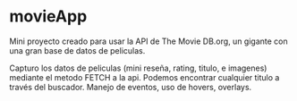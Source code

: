 # movieApp

Mini proyecto creado para usar la API de The Movie DB.org, un gigante con una gran base de datos de peliculas. 

Capturo los datos de peliculas (mini reseña, rating, titulo, e imagenes) mediante el metodo FETCH a la api. Podemos encontrar cualquier titulo a través del buscador.
Manejo de eventos, uso de hovers, overlays.

